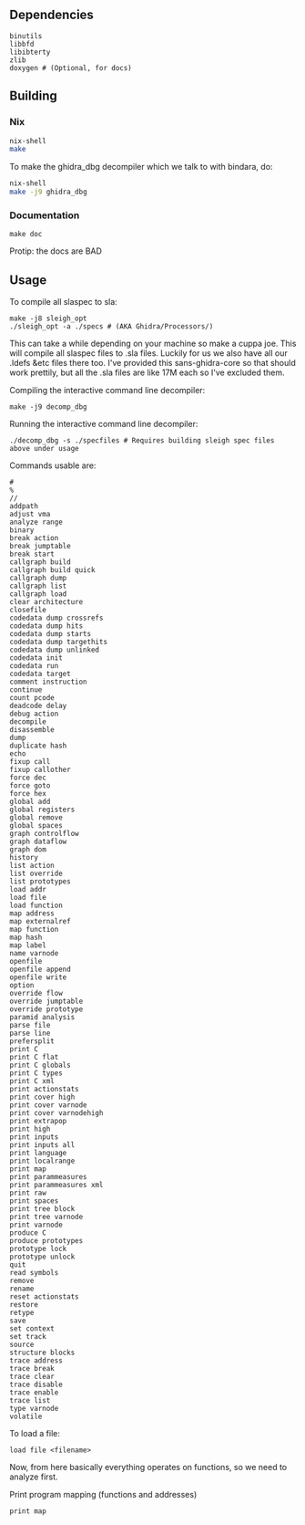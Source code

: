 ## Dependencies

```
binutils
libbfd
libibterty
zlib
doxygen # (Optional, for docs)
```


## Building

### Nix

```sh
nix-shell
make
```

To make the ghidra_dbg decompiler which we talk to with bindara, do:
```sh
nix-shell
make -j9 ghidra_dbg
```

### Documentation

```
make doc
```

Protip: the docs are BAD

## Usage

To compile all slaspec to sla:

```
make -j8 sleigh_opt
./sleigh_opt -a ./specs # (AKA Ghidra/Processors/)
```

This can take a while depending on your machine so make a cuppa joe. This will compile all slaspec files to .sla files. Luckily for us we also have all our .ldefs &etc files there too. I've provided this sans-ghidra-core so that should work prettily, but all the .sla files are like 17M each so I've excluded them.

Compiling the interactive command line decompiler:

```
make -j9 decomp_dbg
```

Running the interactive command line decompiler:

```
./decomp_dbg -s ./specfiles # Requires building sleigh spec files above under usage

```

Commands usable are:
```
#
%
//
addpath
adjust vma
analyze range
binary
break action
break jumptable
break start
callgraph build
callgraph build quick
callgraph dump
callgraph list
callgraph load
clear architecture
closefile
codedata dump crossrefs
codedata dump hits
codedata dump starts
codedata dump targethits
codedata dump unlinked
codedata init
codedata run
codedata target
comment instruction
continue
count pcode
deadcode delay
debug action
decompile
disassemble
dump
duplicate hash
echo
fixup call
fixup callother
force dec
force goto
force hex
global add
global registers
global remove
global spaces
graph controlflow
graph dataflow
graph dom
history
list action
list override
list prototypes
load addr
load file
load function
map address
map externalref
map function
map hash
map label
name varnode
openfile
openfile append
openfile write
option
override flow
override jumptable
override prototype
paramid analysis
parse file
parse line
prefersplit
print C
print C flat
print C globals
print C types
print C xml
print actionstats
print cover high
print cover varnode
print cover varnodehigh
print extrapop
print high
print inputs
print inputs all
print language
print localrange
print map
print parammeasures
print parammeasures xml
print raw
print spaces
print tree block
print tree varnode
print varnode
produce C
produce prototypes
prototype lock
prototype unlock
quit
read symbols
remove
rename
reset actionstats
restore
retype
save
set context
set track
source
structure blocks
trace address
trace break
trace clear
trace disable
trace enable
trace list
type varnode
volatile
```

To load a file:
```
load file <filename>
```

Now, from here basically everything operates on functions, so we need to analyze first.

Print program mapping (functions and addresses)

```
print map
```

